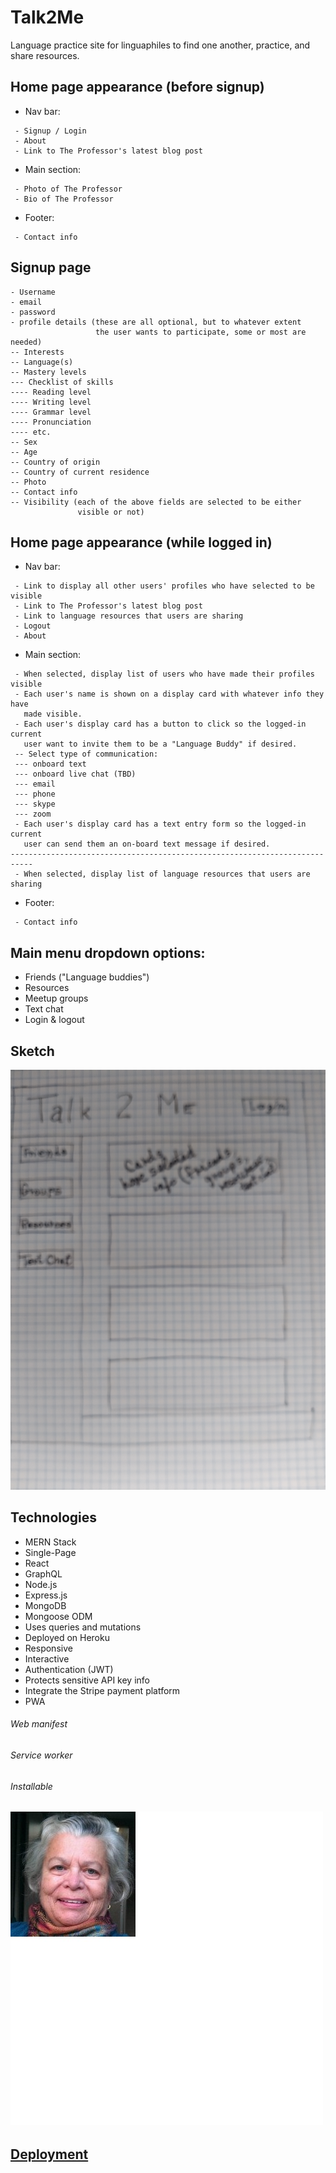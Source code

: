 # Talk2Me
Language practice site for linguaphiles to find one another, practice, and share resources.

## Home page appearance (before signup)
* Nav bar:
```
 - Signup / Login
 - About
 - Link to The Professor's latest blog post
 ```
* Main section:
```
 - Photo of The Professor
 - Bio of The Professor  
```
* Footer:
```
 - Contact info
```

## Signup page
```
- Username
- email
- password
- profile details (these are all optional, but to whatever extent
                   the user wants to participate, some or most are needed)
-- Interests
-- Language(s)
-- Mastery levels
--- Checklist of skills 
---- Reading level
---- Writing level
---- Grammar level
---- Pronunciation
---- etc.
-- Sex
-- Age
-- Country of origin
-- Country of current residence
-- Photo
-- Contact info
-- Visibility (each of the above fields are selected to be either
               visible or not)
```

## Home page appearance (while logged in)
* Nav bar:
```
 - Link to display all other users' profiles who have selected to be visible
 - Link to The Professor's latest blog post
 - Link to language resources that users are sharing
 - Logout
 - About
 ```

* Main section:
```
 - When selected, display list of users who have made their profiles visible
 - Each user's name is shown on a display card with whatever info they have
   made visible.
 - Each user's display card has a button to click so the logged-in current
   user want to invite them to be a "Language Buddy" if desired.
 -- Select type of communication:
 --- onboard text
 --- onboard live chat (TBD)
 --- email
 --- phone
 --- skype
 --- zoom
 - Each user's display card has a text entry form so the logged-in current
   user can send them an on-board text message if desired.
---------------------------------------------------------------------------
 - When selected, display list of language resources that users are sharing
```
* Footer:
```
 - Contact info
```

## Main menu dropdown options:
* Friends ("Language buddies")
* Resources
* Meetup groups
* Text chat
* Login & logout

## Sketch
![](Assets/Talk2Me.jpg)

## Technologies
* MERN Stack
* Single-Page
* React
* GraphQL
* Node.js
* Express.js
* MongoDB
* Mongoose ODM
* Uses queries and mutations
* Deployed on Heroku
* Responsive
* Interactive
* Authentication (JWT)
* Protects sensitive API key info
* Integrate the Stripe payment platform
* PWA
###### Web manifest
###### Service worker
###### Installable

## ![Photo](./client/public/MHC.jpg)

## [Deployment](https://lit-shelf-69294.herokuapp.com/)

